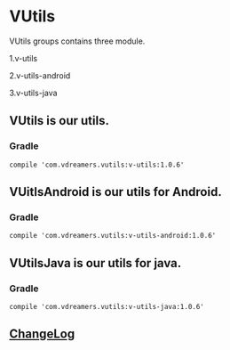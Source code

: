 # VUtils

VUtils groups contains three module.

1.v-utils

2.v-utils-android

3.v-utils-java

## VUtils is our utils.

### Gradle

```
compile 'com.vdreamers.vutils:v-utils:1.0.6'
```

## VUitlsAndroid is our utils for Android.

### Gradle

```
compile 'com.vdreamers.vutils:v-utils-android:1.0.6'
```

## VUtilsJava is our utils for java.

### Gradle

```
compile 'com.vdreamers.vutils:v-utils-java:1.0.6'
```

## [ChangeLog](CHANGELOG.md)
